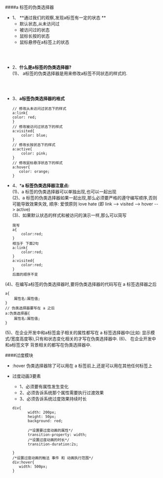 ####a 标签的伪类选择器

- 1、 **通过我们的观察,发现a标签有一定的状态 **
    - 默认状态,从未访问过
    - 被访问过的状态
    - 鼠标长按的状态
    - 鼠标悬停在a标签上的状态
    
    
 <br><br>   
- 2、**什么是a标签的伪类选择器?**<br>
(1)、 a标签的伪类选择器是用来修改a标签不同状态的样式的.



<br><br>   
- 3、**a标签伪类选择器的格式**

    ```
    // 修改从未访问过状态下的样式
    a:link{
    color: red;
    }
    // 修改被访问过状态下的样式
    a:visited{
        color: blue;
    }
    // 修改长按状态下的样式
    a:active{
        color: pink;
    }
    // 修改鼠标悬浮状态下的样式
    a:hover{
       color: orange;
    }
    ```
    
- 4、***a 标签伪类选择器注意点:**<br>
(1)、a 标签的伪类选择器可以单独出现,也可以一起出现<br>
(2)、a 标签的伪类选择器如果一起出现,那么必须要严格的遵守编写顺序,否则可能导致效果失效, 顺序: 爱恨原则 love hate (即 link --> visited --> hover --> active)<br>
(3)、如果默认状态的样式和被访问的演示一样,那么可以简写

    ```
    简写
    a{
        color:red;
    }
    相当于 下面2句
    a:link{
        color:red;
    }
    a:visited{
        color:red;
    }
    后面的顺序不变
    ```
(4)、在编写a标签的伪类选择器时,要将伪类选择器的代码写在 a 标签选择器之后
```
a{
    属性名:属性值;    
}
// 伪类选择器要写在 a 之后
a:伪类选择器{
    属性名:属性值;  
}
```
(5)、在企业开发中和a标签盒子相关的属性都写在 a 标签选择器中(比如: 显示模式/宽度高度等),只有和状态变化相关的才写在伪类选择器中.
(6)、 在企业开发中和a标签文字 背景相关的都写在伪类选择器中.

  
  
  
 ####过度模块
 
 - :hover 伪类选择器除了可以用在 a 标签前上,还是可以用在其他任何标签上
 
 - 过度动画3要素
     - 1、必须要有属性发生变化
     - 2、必须告诉系统那个属性需要执行过渡效果
     - 3、必须告诉系统过度效果持续时长
     ```
     div{
            width: 200px;
            height: 50px;
            background: red;

            /*设置要过度动画的属性*/
            transition-property: width;
            /*设置过度动画的时长*/
            transition-duration:2s;

    }
    /*设置过度动画的触法 事件 和 动画执行范围*/
    div:hover{
        width: 500px;
    }
    ```
     
 
 




